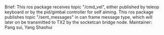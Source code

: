 Brief:
This ros package receives topic "/cmd_vel", either published by teleop keyboard or by the pid/gimbal controller for self aiming.
This ros package publishes topic "/sent_messages" in can frame message type, which will later on be transmitted to TX2 by the socketcan bridge node.
Maintainer: Pang sui, Yang Shaohui
